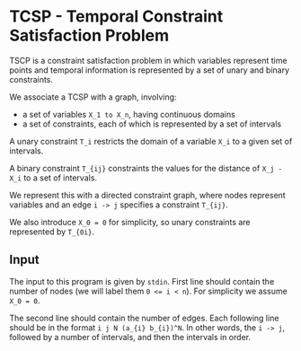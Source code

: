 # TCSP - Temporal Constraint Satisfaction Problem

TSCP is a constraint satisfaction problem in which variables represent time
points and temporal information is represented by a set of unary and binary
constraints.

We associate a TCSP with a graph, involving:
- a set of variables `X_1 to X_n`, having continuous domains
- a set of constraints, each of which is represented by a set of intervals

A unary constraint `T_i` restricts the domain of a variable `X_i` to a
given set of intervals.

A binary constraint `T_{ij}` constraints the values for the distance of
`X_j - X_i` to a set of intervals.

We represent this with a directed constraint graph, where nodes represent
variables and an edge `i -> j` specifies a constraint `T_{ij}`.

We also introduce `X_0 = 0` for simplicity, so unary constraints are
represented by `T_{0i}`.

## Input

The input to this program is given by `stdin`.
First line should contain the number of nodes (we will label them `0 <= i < n`).
For simplicity we assume `X_0 = 0`.

The second line should contain the number of edges.
Each following line should be in the format `i j N (a_{i} b_{i})^N`.
In other words, the `i -> j`, followed by a number of intervals,
and then the intervals in order.
